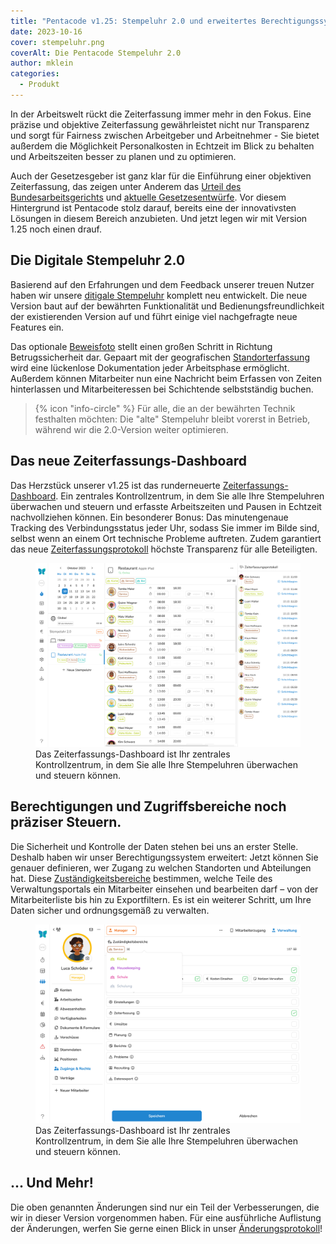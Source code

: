 ```yaml
---
title: "Pentacode v1.25: Stempeluhr 2.0 und erweitertes Berechtigungssystem"
date: 2023-10-16
cover: stempeluhr.png
coverAlt: Die Pentacode Stempeluhr 2.0
author: mklein
categories:
  - Produkt
---
```


In der Arbeitswelt rückt die Zeiterfassung immer mehr in den Fokus. Eine präzise
und objektive Zeiterfassung gewährleistet nicht nur Transparenz und sorgt
für Fairness zwischen Arbeitgeber und Arbeitnehmer - Sie bietet außerdem die
Möglichkeit Personalkosten in Echtzeit im Blick zu behalten und Arbeitszeiten
besser zu planen und zu optimieren.

Auch der Gesetzesgeber ist ganz klar für die Einführung einer objektiven
Zeiterfassung, das zeigen unter Anderem das [Urteil des
Bundesarbeitsgerichts](/blog/bag_urteil_zeiterfassung/) und [aktuelle
Gesetzesentwürfe](/blog/neues_zum_gesetz_der_zeiterfassung/). Vor diesem
Hintergrund ist Pentacode stolz darauf, bereits eine der innovativsten Lösungen
in diesem Bereich anzubieten. Und jetzt legen wir mit Version 1.25 noch einen
drauf.

## Die Digitale Stempeluhr 2.0

Basierend auf den Erfahrungen und dem Feedback unserer treuen Nutzer haben wir
unsere [ditigale Stempeluhr](/hilfe/stempeluhr/) komplett neu entwickelt. Die
neue Version baut auf der bewährten Funktionalität und Bedienungsfreundlichkeit
der existierenden Version auf und führt einige viel nachgefragte neue Features ein.

Das optionale
[Beweisfoto](/hilfe/handbuch/einstellungen/zeiterfassung#beweisfotos) stellt
einen großen Schritt in Richtung Betrugssicherheit dar. Gepaart mit der
geografischen
[Standorterfassung](/hilfe/handbuch/einstellungen/zeiterfassung#standort-festhalten)
wird eine lückenlose Dokumentation jeder Arbeitsphase ermöglicht. Außerdem
können Mitarbeiter nun eine Nachricht beim Erfassen von Zeiten hinterlassen und
Mitarbeiteressen bei Schichtende selbstständig buchen.

> {% icon "info-circle" %} Für alle, die an der bewährten Technik festhalten
> möchten: Die "alte" Stempeluhr bleibt vorerst in Betrieb, während wir die
> 2.0-Version weiter optimieren.

## Das neue Zeiterfassungs-Dashboard

Das Herzstück unserer v1.25 ist das runderneuerte
[Zeiterfassungs-Dashboard](/hilfe/handbuch/zeiterfassung/#das-zeiterfassungs-dashboard).
Ein zentrales Kontrollzentrum, in dem Sie alle Ihre Stempeluhren überwachen und
steuern und erfasste Arbeitszeiten und Pausen in Echtzeit nachvollziehen
können. Ein besonderer Bonus: Das minutengenaue Tracking des Verbindungsstatus
jeder Uhr, sodass Sie immer im Bilde sind, selbst wenn an einem Ort technische
Probleme auftreten. Zudem garantiert das neue
[Zeiterfassungsprotokoll](/hilfe/handbuch/zeiterfassung/#das-zeiterfassungsprotokoll)
höchste Transparenz für alle Beteiligten.

<figure>
<img src="dashboard.png" />
<figcaption>
Das Zeiterfassungs-Dashboard ist Ihr zentrales Kontrollzentrum, in dem Sie alle
Ihre Stempeluhren überwachen und steuern können.
</figcaption>
</figure>

## Berechtigungen und Zugriffsbereiche noch präziser Steuern.

Die Sicherheit und Kontrolle der Daten stehen bei uns an erster Stelle. Deshalb
haben wir unser Berechtigungssystem erweitert: Jetzt können Sie genauer
definieren, wer Zugang zu welchen Standorten und Abteilungen hat. Diese
[Zuständigkeitsbereiche](/hilfe/handbuch/mitarbeiter/zugaenge-rechte/#zuständigkeitsbereiche-einschränken) bestimmen, welche Teile des Verwaltungsportals ein
Mitarbeiter einsehen und bearbeiten darf – von der Mitarbeiterliste bis hin zu
Exportfiltern. Es ist ein weiterer Schritt, um Ihre Daten sicher und
ordnungsgemäß zu verwalten.

<figure>
<img src="zustaendigkeitsbereiche.png" />
<figcaption>
Das Zeiterfassungs-Dashboard ist Ihr zentrales Kontrollzentrum, in dem Sie alle
Ihre Stempeluhren überwachen und steuern können.
</figcaption>
</figure>

## ... Und Mehr!

Die oben genannten Änderungen sind nur ein Teil der Verbesserungen, die wir in
dieser Version vorgenommen haben. Für eine ausführliche Auflistung der
Änderungen, werfen Sie gerne einen Blick in unser
[Änderungsprotokoll](/hilfe/aenderungsprotokoll/)!